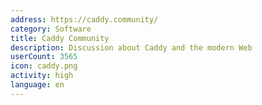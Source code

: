 ```yaml
---
address: https://caddy.community/
category: Software
title: Caddy Community
description: Discussion about Caddy and the modern Web
userCount: 3565
icon: caddy.png
activity: high
language: en
---
```


